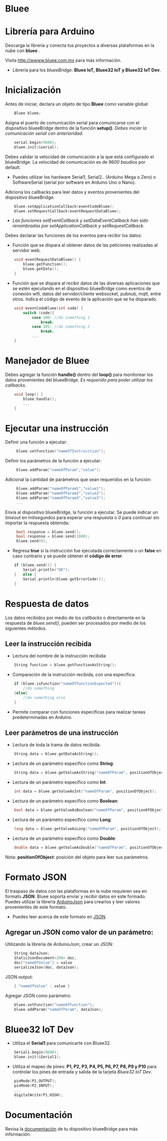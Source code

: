 # Bluee

Librería para Arduino
===========================================
Descarga la librería y conecta tus proyectos a diversas plataformas en la nube con **bluee** .

Visita http://wwww.bluee.com.mx para más información.

- Librería para los *blueeBridge*: **Bluee IoT, Bluee32 IoT y Bluee32 IoT Dev**.

# Inicialización

Antes de iniciar, declara un objeto de tipo **Bluee** como variable global:
``` C++
    Bluee bluee;
````
Asigna el puerto de comunicación serial para comunicarse con el dispositivo blueeBridge dentro de la función **setup()**. *Debes iniciar la comunicación serial con anterioridad*.
``` C++
    serial.begin(9600);
    bluee.init(&serial); 
````
Debes validar la velocidad de comunicación a la que está configurado el blueeBridge. La velocidad de comunicación es de *9600 baudios* por default.

- Puedes utilizar los hardware Serial1, Serial2.. (Arduino Mega o Zero) o SoftwareSerial (serial por software en Arduino Uno o Nano).

Adiciona los callbacks para leer datos y eventos provenientes del dispositivo blueeBridge.
``` C++
    bluee.setApplicationCallback(eventCodeBluee);
    bluee.setRequestCallback(eventRequestDataBluee);
````

- *Las funciones setEventCallback y setDataEventCallback han sido renombradas por setApplicationCallback y setRequestCallback*.

Debes declarar las funciones de los eventos para recibir los datos:

- Función que se dispara al obtener datos de las peticiones realizadas al servidor web.
``` C++
    void eventRequestDataBluee() {
		bluee.getFunction();
		bluee.getData();
    }
````
- Función que se dispara al recibir datos de las diversas aplicaciones que se estén ejecutando en el dispositivo blueeBridge como eventos de conexión wifi, datos del servidor/cliente websocket,  pubnub, mqtt, entre otros. Indica el código de evento de la aplicación que se ha disparado.
``` C++
    void eventCodeBluee(int code) {
	    switch (code){
		    case 100: //do something 1
			    break;
		    case 101: //do something 2
			    break;
		    ...
    }
````

# Manejador de Bluee

Debes agregar la función **handle()** dentro del **loop()** para monitorear los datos provenientes del blueeBridge. *Es requerido para poder utilizar los callbacks.*
``` C++
	void loop() {
	    bluee.handle();
	    ...
	}
````

# Ejecutar una instrucción

Definir una función a ejecutar:
``` C++
     bluee.setFunction("nameOfInstrucction");
````
Definir los parámetros de la función a ejecutar:
``` C++
     bluee.addParam("nameOfParam","value");
````
Adicional la cantidad de parámetros que sean requeridos en la función:
``` C++
     bluee.addParam("nameOfParam1","value1");
     bluee.addParam("nameOfParam2","value2");
     bluee.addParam("nameOfParam3","value3");
     ...
````
Envía al dispositivo blueeBridge, la función a ejecutar. Se puede indicar un *timeout* en milisegundos para esperar una respuesta o *0* para continuar sin importar la respuesta obtenida:
``` C++
     bool response = bluee.send();
     bool response = bluee.send(1000);
     bluee.send(0);
````
- Regresa **true** si la instrucción fue ejecutada correctamente o un **false** en caso contrario y se puede obtener el **código de error**.
``` C++
	if (bluee.send()) {
		Serial.println("OK");
	}   else {
		Serial.println(bluee.getErrorCode());
	}
````

# Respuesta de datos

Los datos recibidos por medio de los *callbacks* o directamente en la respuesta de *bluee.send()*, pueden ser procesados por medio de los siguientes métodos.

## Leer la instrucción recibida

- Lectura del nombre de la instrucción recibida:
``` C++
    String function = bluee.getFunctionAsString();
```
- Comparación de la instrucción recibida, con una específica:
``` C++
    if (bluee.isFunction("nameOfFunctionExpected")){
	    //do something
    }else{
	    //do something else
    }
```
- Permite comparar con funciones específicas para realizar tareas predeterminadas en Arduino.

## Leer parámetros de una instrucción

- Lectura de toda la trama de datos recibida:
``` C++
    String data = bluee.getDataAsString();
```
- Lectura de un parámetro específico como **String**:
``` C++
    String data = bluee.getValueAsString("nameOfParam", positionOfObject);
```
- Lectura de un parámetro específico como **Int**:
``` C++
    int data = bluee.getValueAsInt("nameOfParam", positionOfObject);
```
- Lectura de un parámetro específico como **Boolean**:
``` C++
    bool data = bluee.getValueAsBoolean("nameOfParam", positionOfObject);
```
- Lectura de un parámetro específico como **Long**:
``` C++
    long data = bluee.getValueAsLong("nameOfParam", positionOfObject);
```
- Lectura de un parámetro específico como **Double**:
``` C++
    double data = bluee.getValueAsDouble("nameOfParam", positionOfObject);
```
Nota: **positionOfObject**: posición del objeto para leer sus parámetros.

# Formato JSON

El traspaso de datos con las plataformas en la nube requieren sea en formato **JSON**. Bluee soporta enviar y recibir datos en este formado. Puedes utilizar la librería [ArduinoJson] para crearlos y leer valores provenientes de este formato.

- Puedes leer acerca de este formato en [JSON].

## Agregar un JSON como valor de un parámetro:

Utilizando la librería de *ArduinoJson*, crear un JSON:
``` C++
	String dataJson;  
	StaticJsonDocument<200> doc;
	doc["nameOfValue"] = value
	serializeJson(doc, dataJson);
```
JSON output:
``` C++
    { "nameOfValue" : value }
```
Agregar JSON como parámetro:
``` C++
	bluee.setFunction("nameOfFunction");
	bluee.addParam("nameOfParam", dataJson);
```

# Bluee32 IoT Dev 

- Utiliza el **Serial1** para comunicarte con Bluee32.

``` C++
    Serial1.begin(9600);
    bluee.init(&Serial1);
```

- Utiliza el mapeo de pines: **P1, P2, P3, P4, P5, P6, P7, P8, P9 y P10** para controlar los pines de entrada y salida de la tarjeta *Bluee32 IoT Dev*.

``` C++
    pinMode(P1,OUTPUT);
    pinMode(P2,INPUT);
    ...
    digitalWrite(P1,HIGH);
```
# Documentación

Revisa la [documentación] de tu dispositivo blueeBridge para más información.
 
[documentación]: <https://bluee.com.mx/pages/ecosistema/documentacion>
  
[ArduinoJson]: <https://arduinojson.org/>

[JSON]: <https://www.json.org/json-es.html>
